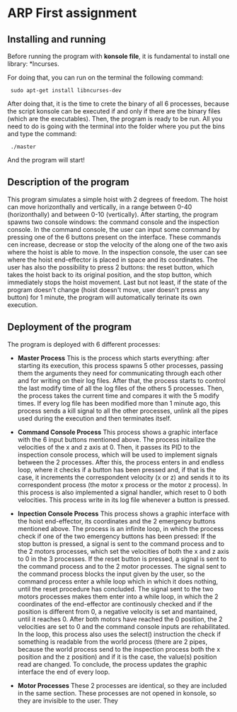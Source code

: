 # ARP First assignment

Installing and running
----------------------------------------------
Before running the program with **konsole file**, it is fundamental to install one library:
*lncurses.

For doing that, you can run on the terminal the following command:

``` sudo apt-get install libncurses-dev```

After doing that, it is the time to crete the binary of all 6 processes, because the script konsole can be executed if and only if there are the binary files (which are the executables).
Then, the program is ready to be run. All you need to do is going with the terminal into the folder where you put the bins and type the command:

``` ./master```

And the program will start!

Description of the program
----------------------------------------------
This program simulates a simple hoist with 2 degrees of freedom.
The hoist can move horizonthally and vertically, in a range between 0-40 (horizonthally) and between 0-10 (vertically).
After starting, the program spawns two console windows: the command console and the inspection console.
In the command console, the user can input some command by pressing one of the 6 buttons present on the interface. These commands cen increase, decrease or stop the velocity of the along one of the two axis where the hoist is able to move.
In the inspection console, the user can see where the hoist end-effector is placed in space and its coordinates. The user has also the possibility to press 2 buttons: the reset button, which takes the hoist back to its original position, and the stop button, which immediately stops the hoist movement.
Last but not least, if the state of the program doesn't change (hoist doesn't move, user doesn't press any button) for 1 minute, the program will automatically terinate its own execution.

Deployment of the program
----------------------------------------------

The program is deployed with 6 different processes:

* **Master Process**
This is the process which starts everything: after starting its execution, this process spawns 5 other processes, passing them the arguments they need for communicating through each other and for writing on their log files.
After that, the process starts to control the last modify time of all the log files of the others 5 processes. Then, the process takes the current time and compares it with the 5 modify times.
If every log file has been modified more than 1 minute ago, this process sends a kill signal to all the other processes, unlink all the pipes used during the execution and then terminates itself.

* **Command Console Process**
This process shows a graphic interface with the 6 input buttons mentioned above. The process initailize the velocities of the x and z axis at 0. Then, it passes its PID to the inspection console process, which will be used to implement signals between the 2 processes. After this, the process enters in and endless loop, where it checks if a button has been pressed and, if that is the case, it increments the correspondent velocity (x or z) and sends it to its correspondent process (the motor x process or the motor z process).
In this process is also implemented a signal handler, which reset to 0 both velocities.
This process write in its log file whenever a button is pressed.

* **Inpection Console Process**
This process shows a graphic interface with the hoist end-effector, its coordinates and the 2 emergency buttons mentioned above. The process is an infinite loop, in which the process check if one of the two emergency buttons has been pressed:
If the stop button is pressed, a signal is sent to the command process and to the 2 motors processes, which set the velocities of both the x and z axis to 0 in the 3 processes.
If the reset button is pressed, a signal is sent to the command process and to the 2 motor processes. The signal sent to the command process blocks the input given by the user, so the command process enter a while loop which in which it does nothing, until the reset procedure has concluded. The signal sent to the two motors processes makes them enter into a while loop, in which the 2 coordinates of the end-effector are continously checked and if the position is different from 0, a negative velocity is set and mantained, until it reaches 0.
After both motors have reached the 0 position, the 2 velocities are set to 0 and the command console inputs are rehabilitated.
In the loop, this process also uses the select() instruction the check if something is readable from the world process (there are 2 pipes, because the world process send to the inspection process both the x position and the z position) and if it is the case, the value(s) position read are changed.
To conclude, the process updates the graphic interface the end of every loop.

* **Motor Processes**
These 2 processes are identical, so they are included in the same section.
These processes are not opened in konsole, so they are invisible to the user. They 
